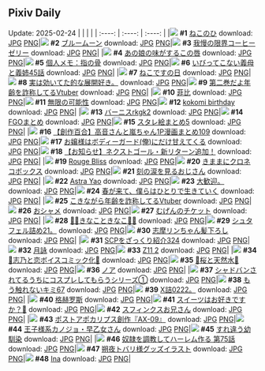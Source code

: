 ## Pixiv Daily
Update: 2025-02-24
|      |      |      |
| :----: | :----: | :----: |
|![](https://pixiv.microyu.workers.dev/c/240x480/img-master/img/2025/02/22/12/58/03/127502847_p0_master1200.jpg) **#1** [ねこのひ](https://www.pixiv.net/artworks/127502847) download: [JPG](https://pixiv.microyu.workers.dev/img-original/img/2025/02/22/12/58/03/127502847_p0.jpg) [PNG](https://pixiv.microyu.workers.dev/img-original/img/2025/02/22/12/58/03/127502847_p0.png)|![](https://pixiv.microyu.workers.dev/c/240x480/img-master/img/2025/02/22/20/38/28/127516912_p0_master1200.jpg) **#2** [ブルームーン](https://www.pixiv.net/artworks/127516912) download: [JPG](https://pixiv.microyu.workers.dev/img-original/img/2025/02/22/20/38/28/127516912_p0.jpg) [PNG](https://pixiv.microyu.workers.dev/img-original/img/2025/02/22/20/38/28/127516912_p0.png)|![](https://pixiv.microyu.workers.dev/c/240x480/img-master/img/2025/02/23/07/30/01/127535167_p0_master1200.jpg) **#3** [我慢の限界コーヒーゼリー](https://www.pixiv.net/artworks/127535167) download: [JPG](https://pixiv.microyu.workers.dev/img-original/img/2025/02/23/07/30/01/127535167_p0.jpg) [PNG](https://pixiv.microyu.workers.dev/img-original/img/2025/02/23/07/30/01/127535167_p0.png)|
|![](https://pixiv.microyu.workers.dev/c/240x480/img-master/img/2025/02/22/21/13/01/127518375_p0_master1200.jpg) **#4** [あの娘の味がするこの唇](https://www.pixiv.net/artworks/127518375) download: [JPG](https://pixiv.microyu.workers.dev/img-original/img/2025/02/22/21/13/01/127518375_p0.jpg) [PNG](https://pixiv.microyu.workers.dev/img-original/img/2025/02/22/21/13/01/127518375_p0.png)|![](https://pixiv.microyu.workers.dev/c/240x480/img-master/img/2025/02/22/06/00/11/127494933_p0_master1200.jpg) **#5** [個人メモ：指の骨](https://www.pixiv.net/artworks/127494933) download: [JPG](https://pixiv.microyu.workers.dev/img-original/img/2025/02/22/06/00/11/127494933_p0.jpg) [PNG](https://pixiv.microyu.workers.dev/img-original/img/2025/02/22/06/00/11/127494933_p0.png)|![](https://pixiv.microyu.workers.dev/c/240x480/img-master/img/2025/02/22/00/47/25/127489449_p0_master1200.jpg) **#6** [いびってこない義母と義姉45話](https://www.pixiv.net/artworks/127489449) download: [JPG](https://pixiv.microyu.workers.dev/img-original/img/2025/02/22/00/47/25/127489449_p0.jpg) [PNG](https://pixiv.microyu.workers.dev/img-original/img/2025/02/22/00/47/25/127489449_p0.png)|
|![](https://pixiv.microyu.workers.dev/c/240x480/img-master/img/2025/02/22/19/36/45/127514555_p0_master1200.jpg) **#7** [ねこですの日](https://www.pixiv.net/artworks/127514555) download: [JPG](https://pixiv.microyu.workers.dev/img-original/img/2025/02/22/19/36/45/127514555_p0.jpg) [PNG](https://pixiv.microyu.workers.dev/img-original/img/2025/02/22/19/36/45/127514555_p0.png)|![](https://pixiv.microyu.workers.dev/c/240x480/img-master/img/2025/02/23/15/44/08/127545993_p0_master1200.jpg) **#8** [実は効いてた的な展開好き。](https://www.pixiv.net/artworks/127545993) download: [JPG](https://pixiv.microyu.workers.dev/img-original/img/2025/02/23/15/44/08/127545993_p0.jpg) [PNG](https://pixiv.microyu.workers.dev/img-original/img/2025/02/23/15/44/08/127545993_p0.png)|![](https://pixiv.microyu.workers.dev/c/240x480/img-master/img/2025/02/22/21/09/48/127518231_p0_master1200.jpg) **#9** [第二巻だよ年齢を詐称してるVtuber](https://www.pixiv.net/artworks/127518231) download: [JPG](https://pixiv.microyu.workers.dev/img-original/img/2025/02/22/21/09/48/127518231_p0.jpg) [PNG](https://pixiv.microyu.workers.dev/img-original/img/2025/02/22/21/09/48/127518231_p0.png)|
|![](https://pixiv.microyu.workers.dev/c/240x480/img-master/img/2025/02/22/18/00/18/127510922_p0_master1200.jpg) **#10** [菲比](https://www.pixiv.net/artworks/127510922) download: [JPG](https://pixiv.microyu.workers.dev/img-original/img/2025/02/22/18/00/18/127510922_p0.jpg) [PNG](https://pixiv.microyu.workers.dev/img-original/img/2025/02/22/18/00/18/127510922_p0.png)|![](https://pixiv.microyu.workers.dev/c/240x480/img-master/img/2025/02/22/14/30/32/127505237_p0_master1200.jpg) **#11** [無限の可能性](https://www.pixiv.net/artworks/127505237) download: [JPG](https://pixiv.microyu.workers.dev/img-original/img/2025/02/22/14/30/32/127505237_p0.jpg) [PNG](https://pixiv.microyu.workers.dev/img-original/img/2025/02/22/14/30/32/127505237_p0.png)|![](https://pixiv.microyu.workers.dev/c/240x480/img-master/img/2025/02/22/20/46/33/127517196_p0_master1200.jpg) **#12** [kokomi birthday](https://www.pixiv.net/artworks/127517196) download: [JPG](https://pixiv.microyu.workers.dev/img-original/img/2025/02/22/20/46/33/127517196_p0.jpg) [PNG](https://pixiv.microyu.workers.dev/img-original/img/2025/02/22/20/46/33/127517196_p0.png)|
|![](https://pixiv.microyu.workers.dev/c/240x480/img-master/img/2025/02/22/00/00/52/127487228_p0_master1200.jpg) **#13** [バーニスrkgk2](https://www.pixiv.net/artworks/127487228) download: [JPG](https://pixiv.microyu.workers.dev/img-original/img/2025/02/22/00/00/52/127487228_p0.jpg) [PNG](https://pixiv.microyu.workers.dev/img-original/img/2025/02/22/00/00/52/127487228_p0.png)|![](https://pixiv.microyu.workers.dev/c/240x480/img-master/img/2025/02/23/16/30/05/127547189_p0_master1200.jpg) **#14** [FGOまとめ](https://www.pixiv.net/artworks/127547189) download: [JPG](https://pixiv.microyu.workers.dev/img-original/img/2025/02/23/16/30/05/127547189_p0.jpg) [PNG](https://pixiv.microyu.workers.dev/img-original/img/2025/02/23/16/30/05/127547189_p0.png)|![](https://pixiv.microyu.workers.dev/c/240x480/img-master/img/2025/02/23/15/00/46/127544934_p0_master1200.jpg) **#15** [スタレ絵まとめ5](https://www.pixiv.net/artworks/127544934) download: [JPG](https://pixiv.microyu.workers.dev/img-original/img/2025/02/23/15/00/46/127544934_p0.jpg) [PNG](https://pixiv.microyu.workers.dev/img-original/img/2025/02/23/15/00/46/127544934_p0.png)|
|![](https://pixiv.microyu.workers.dev/c/240x480/img-master/img/2025/02/22/00/02/59/127487504_p0_master1200.jpg) **#16** [【創作百合】高音さんと嵐ちゃん1P漫画まとめ109](https://www.pixiv.net/artworks/127487504) download: [JPG](https://pixiv.microyu.workers.dev/img-original/img/2025/02/22/00/02/59/127487504_p0.jpg) [PNG](https://pixiv.microyu.workers.dev/img-original/img/2025/02/22/00/02/59/127487504_p0.png)|![](https://pixiv.microyu.workers.dev/c/240x480/img-master/img/2025/02/22/18/52/43/127511784_p0_master1200.jpg) **#17** [お嬢様はボディーガード(俺)にだけ甘えてくる](https://www.pixiv.net/artworks/127511784) download: [JPG](https://pixiv.microyu.workers.dev/img-original/img/2025/02/22/18/52/43/127511784_p0.jpg) [PNG](https://pixiv.microyu.workers.dev/img-original/img/2025/02/22/18/52/43/127511784_p0.png)|![](https://pixiv.microyu.workers.dev/c/240x480/img-master/img/2025/02/22/20/00/32/127515424_p0_master1200.jpg) **#18** [【お知らせ】ネクストゴール・新リターン追加！](https://www.pixiv.net/artworks/127515424) download: [JPG](https://pixiv.microyu.workers.dev/img-original/img/2025/02/22/20/00/32/127515424_p0.jpg) [PNG](https://pixiv.microyu.workers.dev/img-original/img/2025/02/22/20/00/32/127515424_p0.png)|
|![](https://pixiv.microyu.workers.dev/c/240x480/img-master/img/2025/02/23/01/03/33/127528816_p0_master1200.jpg) **#19** [Rouge Bliss](https://www.pixiv.net/artworks/127528816) download: [JPG](https://pixiv.microyu.workers.dev/img-original/img/2025/02/23/01/03/33/127528816_p0.jpg) [PNG](https://pixiv.microyu.workers.dev/img-original/img/2025/02/23/01/03/33/127528816_p0.png)|![](https://pixiv.microyu.workers.dev/c/240x480/img-master/img/2025/02/22/20/01/20/127515497_p0_master1200.jpg) **#20** [きままにクロネコボックス](https://www.pixiv.net/artworks/127515497) download: [JPG](https://pixiv.microyu.workers.dev/img-original/img/2025/02/22/20/01/20/127515497_p0.jpg) [PNG](https://pixiv.microyu.workers.dev/img-original/img/2025/02/22/20/01/20/127515497_p0.png)|![](https://pixiv.microyu.workers.dev/c/240x480/img-master/img/2025/02/22/23/24/17/127524224_p0_master1200.jpg) **#21** [刻の涙を見るおじさん](https://www.pixiv.net/artworks/127524224) download: [JPG](https://pixiv.microyu.workers.dev/img-original/img/2025/02/22/23/24/17/127524224_p0.jpg) [PNG](https://pixiv.microyu.workers.dev/img-original/img/2025/02/22/23/24/17/127524224_p0.png)|
|![](https://pixiv.microyu.workers.dev/c/240x480/img-master/img/2025/02/22/04/47/37/127494117_p0_master1200.jpg) **#22** [Astra Yao](https://www.pixiv.net/artworks/127494117) download: [JPG](https://pixiv.microyu.workers.dev/img-original/img/2025/02/22/04/47/37/127494117_p0.jpg) [PNG](https://pixiv.microyu.workers.dev/img-original/img/2025/02/22/04/47/37/127494117_p0.png)|![](https://pixiv.microyu.workers.dev/c/240x480/img-master/img/2025/02/22/21/08/49/127518047_p0_master1200.jpg) **#23** [大歓迎。](https://www.pixiv.net/artworks/127518047) download: [JPG](https://pixiv.microyu.workers.dev/img-original/img/2025/02/22/21/08/49/127518047_p0.jpg) [PNG](https://pixiv.microyu.workers.dev/img-original/img/2025/02/22/21/08/49/127518047_p0.png)|![](https://pixiv.microyu.workers.dev/c/240x480/img-master/img/2025/02/22/00/00/20/127487084_p0_master1200.jpg) **#24** [春が来て、僕らはひとりで生きていく](https://www.pixiv.net/artworks/127487084) download: [JPG](https://pixiv.microyu.workers.dev/img-original/img/2025/02/22/00/00/20/127487084_p0.jpg) [PNG](https://pixiv.microyu.workers.dev/img-original/img/2025/02/22/00/00/20/127487084_p0.png)|
|![](https://pixiv.microyu.workers.dev/c/240x480/img-master/img/2025/02/23/21/06/21/127556880_p0_master1200.jpg) **#25** [こきながら年齢を詐称してるVtuber](https://www.pixiv.net/artworks/127556880) download: [JPG](https://pixiv.microyu.workers.dev/img-original/img/2025/02/23/21/06/21/127556880_p0.jpg) [PNG](https://pixiv.microyu.workers.dev/img-original/img/2025/02/23/21/06/21/127556880_p0.png)|![](https://pixiv.microyu.workers.dev/c/240x480/img-master/img/2025/02/22/20/12/51/127515969_p0_master1200.jpg) **#26** [おシャメ](https://www.pixiv.net/artworks/127515969) download: [JPG](https://pixiv.microyu.workers.dev/img-original/img/2025/02/22/20/12/51/127515969_p0.jpg) [PNG](https://pixiv.microyu.workers.dev/img-original/img/2025/02/22/20/12/51/127515969_p0.png)|![](https://pixiv.microyu.workers.dev/c/240x480/img-master/img/2025/02/22/00/30/01/127488834_p0_master1200.jpg) **#27** [むげんのチケット](https://www.pixiv.net/artworks/127488834) download: [JPG](https://pixiv.microyu.workers.dev/img-original/img/2025/02/22/00/30/01/127488834_p0.jpg) [PNG](https://pixiv.microyu.workers.dev/img-original/img/2025/02/22/00/30/01/127488834_p0.png)|
|![](https://pixiv.microyu.workers.dev/c/240x480/img-master/img/2025/02/22/14/12/46/127504792_p0_master1200.jpg) **#28** [🌺🌻きなこときなこ🌻🌷](https://www.pixiv.net/artworks/127504792) download: [JPG](https://pixiv.microyu.workers.dev/img-original/img/2025/02/22/14/12/46/127504792_p0.jpg) [PNG](https://pixiv.microyu.workers.dev/img-original/img/2025/02/22/14/12/46/127504792_p0.png)|![](https://pixiv.microyu.workers.dev/c/240x480/img-master/img/2025/02/23/15/06/08/127545052_p0_master1200.jpg) **#29** [シュタフェル詰め21。](https://www.pixiv.net/artworks/127545052) download: [JPG](https://pixiv.microyu.workers.dev/img-original/img/2025/02/23/15/06/08/127545052_p0.jpg) [PNG](https://pixiv.microyu.workers.dev/img-original/img/2025/02/23/15/06/08/127545052_p0.png)|![](https://pixiv.microyu.workers.dev/c/240x480/img-master/img/2025/02/23/17/21/58/127548701_p0_master1200.jpg) **#30** [志摩リンちゃん髪下ろし](https://www.pixiv.net/artworks/127548701) download: [JPG](https://pixiv.microyu.workers.dev/img-original/img/2025/02/23/17/21/58/127548701_p0.jpg) [PNG](https://pixiv.microyu.workers.dev/img-original/img/2025/02/23/17/21/58/127548701_p0.png)|
|![](https://pixiv.microyu.workers.dev/c/240x480/img-master/img/2025/02/22/21/00/42/127517842_p0_master1200.jpg) **#31** [SCPをざっくり紹介324](https://www.pixiv.net/artworks/127517842) download: [JPG](https://pixiv.microyu.workers.dev/img-original/img/2025/02/22/21/00/42/127517842_p0.jpg) [PNG](https://pixiv.microyu.workers.dev/img-original/img/2025/02/22/21/00/42/127517842_p0.png)|![](https://pixiv.microyu.workers.dev/c/240x480/img-master/img/2025/02/23/01/01/05/127528732_p0_master1200.jpg) **#32** [月詠](https://www.pixiv.net/artworks/127528732) download: [JPG](https://pixiv.microyu.workers.dev/img-original/img/2025/02/23/01/01/05/127528732_p0.jpg) [PNG](https://pixiv.microyu.workers.dev/img-original/img/2025/02/23/01/01/05/127528732_p0.png)|![](https://pixiv.microyu.workers.dev/c/240x480/img-master/img/2025/02/23/14/46/30/127544534_p0_master1200.jpg) **#33** [Z11 2](https://www.pixiv.net/artworks/127544534) download: [JPG](https://pixiv.microyu.workers.dev/img-original/img/2025/02/23/14/46/30/127544534_p0.jpg) [PNG](https://pixiv.microyu.workers.dev/img-original/img/2025/02/23/14/46/30/127544534_p0.png)|
|![](https://pixiv.microyu.workers.dev/c/240x480/img-master/img/2025/02/23/00/16/16/127527019_p0_master1200.jpg) **#34** [🩵志乃と恋ボイスコミック化🩷](https://www.pixiv.net/artworks/127527019) download: [JPG](https://pixiv.microyu.workers.dev/img-original/img/2025/02/23/00/16/16/127527019_p0.jpg) [PNG](https://pixiv.microyu.workers.dev/img-original/img/2025/02/23/00/16/16/127527019_p0.png)|![](https://pixiv.microyu.workers.dev/c/240x480/img-master/img/2025/02/22/14/57/24/127505880_p0_master1200.jpg) **#35** [🌸桜と天然水🌸](https://www.pixiv.net/artworks/127505880) download: [JPG](https://pixiv.microyu.workers.dev/img-original/img/2025/02/22/14/57/24/127505880_p0.jpg) [PNG](https://pixiv.microyu.workers.dev/img-original/img/2025/02/22/14/57/24/127505880_p0.png)|![](https://pixiv.microyu.workers.dev/c/240x480/img-master/img/2025/02/22/17/37/25/127503605_p0_master1200.jpg) **#36** [ノア](https://www.pixiv.net/artworks/127503605) download: [JPG](https://pixiv.microyu.workers.dev/img-original/img/2025/02/22/17/37/25/127503605_p0.jpg) [PNG](https://pixiv.microyu.workers.dev/img-original/img/2025/02/22/17/37/25/127503605_p0.png)|
|![](https://pixiv.microyu.workers.dev/c/240x480/img-master/img/2025/02/22/12/45/06/127502546_p0_master1200.jpg) **#37** [シャドバンされてるうちにコスプレしてもらうシリーズ①](https://www.pixiv.net/artworks/127502546) download: [JPG](https://pixiv.microyu.workers.dev/img-original/img/2025/02/22/12/45/06/127502546_p0.jpg) [PNG](https://pixiv.microyu.workers.dev/img-original/img/2025/02/22/12/45/06/127502546_p0.png)|![](https://pixiv.microyu.workers.dev/c/240x480/img-master/img/2025/02/22/19/46/52/127514896_p0_master1200.jpg) **#38** [もう触れないキミ67](https://www.pixiv.net/artworks/127514896) download: [JPG](https://pixiv.microyu.workers.dev/img-original/img/2025/02/22/19/46/52/127514896_p0.jpg) [PNG](https://pixiv.microyu.workers.dev/img-original/img/2025/02/22/19/46/52/127514896_p0.png)|![](https://pixiv.microyu.workers.dev/c/240x480/img-master/img/2025/02/22/12/44/20/127502530_p0_master1200.jpg) **#39** [X詰0222。](https://www.pixiv.net/artworks/127502530) download: [JPG](https://pixiv.microyu.workers.dev/img-original/img/2025/02/22/12/44/20/127502530_p0.jpg) [PNG](https://pixiv.microyu.workers.dev/img-original/img/2025/02/22/12/44/20/127502530_p0.png)|
|![](https://pixiv.microyu.workers.dev/c/240x480/img-master/img/2025/02/22/16/55/34/127508955_p0_master1200.jpg) **#40** [格赫罗斯](https://www.pixiv.net/artworks/127508955) download: [JPG](https://pixiv.microyu.workers.dev/img-original/img/2025/02/22/16/55/34/127508955_p0.jpg) [PNG](https://pixiv.microyu.workers.dev/img-original/img/2025/02/22/16/55/34/127508955_p0.png)|![](https://pixiv.microyu.workers.dev/c/240x480/img-master/img/2025/02/22/18/00/05/127510858_p0_master1200.jpg) **#41** [スイーツはお好きですか？🍬](https://www.pixiv.net/artworks/127510858) download: [JPG](https://pixiv.microyu.workers.dev/img-original/img/2025/02/22/18/00/05/127510858_p0.jpg) [PNG](https://pixiv.microyu.workers.dev/img-original/img/2025/02/22/18/00/05/127510858_p0.png)|![](https://pixiv.microyu.workers.dev/c/240x480/img-master/img/2025/02/24/01/41/27/127516065_p0_master1200.jpg) **#42** [スフィンクスお兄さん](https://www.pixiv.net/artworks/127516065) download: [JPG](https://pixiv.microyu.workers.dev/img-original/img/2025/02/24/01/41/27/127516065_p0.jpg) [PNG](https://pixiv.microyu.workers.dev/img-original/img/2025/02/24/01/41/27/127516065_p0.png)|
|![](https://pixiv.microyu.workers.dev/c/240x480/img-master/img/2025/02/22/01/02/41/127489950_p0_master1200.jpg) **#43** [ポストアポカリプス創作『AX-09』](https://www.pixiv.net/artworks/127489950) download: [JPG](https://pixiv.microyu.workers.dev/img-original/img/2025/02/22/01/02/41/127489950_p0.jpg) [PNG](https://pixiv.microyu.workers.dev/img-original/img/2025/02/22/01/02/41/127489950_p0.png)|![](https://pixiv.microyu.workers.dev/c/240x480/img-master/img/2025/02/22/20/38/38/127516917_p0_master1200.jpg) **#44** [王子様系カノジョ・早乙女さん](https://www.pixiv.net/artworks/127516917) download: [JPG](https://pixiv.microyu.workers.dev/img-original/img/2025/02/22/20/38/38/127516917_p0.jpg) [PNG](https://pixiv.microyu.workers.dev/img-original/img/2025/02/22/20/38/38/127516917_p0.png)|![](https://pixiv.microyu.workers.dev/c/240x480/img-master/img/2025/02/23/00/00/06/127525920_p0_master1200.jpg) **#45** [すれ違う幼馴染](https://www.pixiv.net/artworks/127525920) download: [JPG](https://pixiv.microyu.workers.dev/img-original/img/2025/02/23/00/00/06/127525920_p0.jpg) [PNG](https://pixiv.microyu.workers.dev/img-original/img/2025/02/23/00/00/06/127525920_p0.png)|
|![](https://pixiv.microyu.workers.dev/c/240x480/img-master/img/2025/02/22/00/04/20/127487628_p0_master1200.jpg) **#46** [奴隷を調教してハーレム作る 第75話](https://www.pixiv.net/artworks/127487628) download: [JPG](https://pixiv.microyu.workers.dev/img-original/img/2025/02/22/00/04/20/127487628_p0.jpg) [PNG](https://pixiv.microyu.workers.dev/img-original/img/2025/02/22/00/04/20/127487628_p0.png)|![](https://pixiv.microyu.workers.dev/c/240x480/img-master/img/2025/02/23/15/30/02/127545670_p0_master1200.jpg) **#47** [朔夜トバリ様グッズイラスト](https://www.pixiv.net/artworks/127545670) download: [JPG](https://pixiv.microyu.workers.dev/img-original/img/2025/02/23/15/30/02/127545670_p0.jpg) [PNG](https://pixiv.microyu.workers.dev/img-original/img/2025/02/23/15/30/02/127545670_p0.png)|![](https://pixiv.microyu.workers.dev/c/240x480/img-master/img/2025/02/22/00/06/37/127487804_p0_master1200.jpg) **#48** [Ina](https://www.pixiv.net/artworks/127487804) download: [JPG](https://pixiv.microyu.workers.dev/img-original/img/2025/02/22/00/06/37/127487804_p0.jpg) [PNG](https://pixiv.microyu.workers.dev/img-original/img/2025/02/22/00/06/37/127487804_p0.png)|
